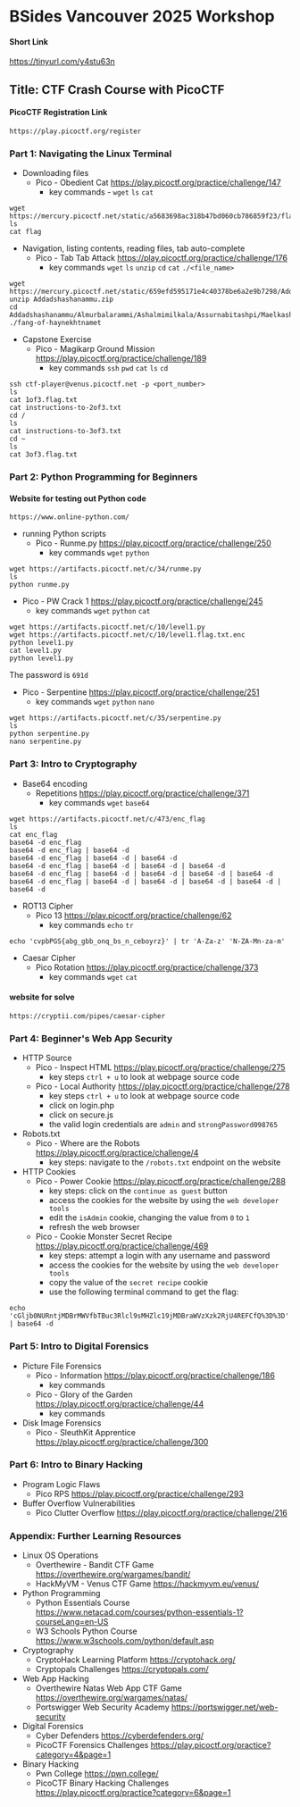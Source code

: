 # BSides Vancouver 2025 Workshop
#### Short Link
https://tinyurl.com/y4stu63n
## Title: CTF Crash Course with PicoCTF
#### PicoCTF Registration Link
`https://play.picoctf.org/register`
### Part 1: Navigating the Linux Terminal
* Downloading files
  * Pico - Obedient Cat https://play.picoctf.org/practice/challenge/147
    * key commands - `wget` `ls` `cat`
```
wget https://mercury.picoctf.net/static/a5683698ac318b47bd060cb786859f23/flag
ls
cat flag
```   
* Navigation, listing contents, reading files, tab auto-complete
  * Pico - Tab Tab Attack https://play.picoctf.org/practice/challenge/176
    * key commands `wget` `ls` `unzip` `cd` `cat` `./<file_name>`
```
wget https://mercury.picoctf.net/static/659efd595171e4c40378be6a2e9b7298/Addadshashanammu.zip
unzip Addadshashanammu.zip
cd Addadshashanammu/Almurbalarammi/Ashalmimilkala/Assurnabitashpi/Maelkashishi/Onnissiralis/Ularradallaku
./fang-of-haynekhtnamet
```
* Capstone Exercise
  * Pico - Magikarp Ground Mission https://play.picoctf.org/practice/challenge/189
    * key commands `ssh` `pwd` `cat` `ls` `cd`
```
ssh ctf-player@venus.picoctf.net -p <port_number>
ls
cat 1of3.flag.txt
cat instructions-to-2of3.txt
cd /
ls
cat instructions-to-3of3.txt
cd ~
ls
cat 3of3.flag.txt
```
### Part 2: Python Programming for Beginners
#### Website for testing out Python code
`https://www.online-python.com/`
* running Python scripts
  * Pico - Runme.py https://play.picoctf.org/practice/challenge/250
    * key commands `wget` `python`
```
wget https://artifacts.picoctf.net/c/34/runme.py
ls
python runme.py
```
  * Pico - PW Crack 1 https://play.picoctf.org/practice/challenge/245
    * key commands `wget` `python` `cat`
```
wget https://artifacts.picoctf.net/c/10/level1.py
wget https://artifacts.picoctf.net/c/10/level1.flag.txt.enc
python level1.py
cat level1.py
python level1.py
```
The password is `691d`
  * Pico - Serpentine https://play.picoctf.org/practice/challenge/251
    * key commands `wget` `python` `nano`
```
wget https://artifacts.picoctf.net/c/35/serpentine.py
ls
python serpentine.py
nano serpentine.py
```
### Part 3: Intro to Cryptography
* Base64 encoding
  * Repetitions https://play.picoctf.org/practice/challenge/371
    * key commands `wget` `base64`
```
wget https://artifacts.picoctf.net/c/473/enc_flag
ls
cat enc_flag
base64 -d enc_flag
base64 -d enc_flag | base64 -d
base64 -d enc_flag | base64 -d | base64 -d
base64 -d enc_flag | base64 -d | base64 -d | base64 -d
base64 -d enc_flag | base64 -d | base64 -d | base64 -d | base64 -d
base64 -d enc_flag | base64 -d | base64 -d | base64 -d | base64 -d | base64 -d
```
* ROT13 Cipher
  * Pico 13 https://play.picoctf.org/practice/challenge/62
    * key commands `echo` `tr`
```
echo 'cvpbPGS{abg_gbb_onq_bs_n_ceboyrz}' | tr 'A-Za-z' 'N-ZA-Mn-za-m'
```
* Caesar Cipher
  * Pico Rotation https://play.picoctf.org/practice/challenge/373
    * key commands `wget` `cat`
#### website for solve
`https://cryptii.com/pipes/caesar-cipher`
### Part 4: Beginner's Web App Security
* HTTP Source
  * Pico - Inspect HTML https://play.picoctf.org/practice/challenge/275
    * key steps `ctrl + u` to look at webpage source code
  * Pico - Local Authority https://play.picoctf.org/practice/challenge/278
    * key steps `ctrl + u` to look at webpage source code
    * click on login.php
    * click on secure.js
    * the valid login credentials are `admin` and `strongPassword098765`
* Robots.txt
  * Pico - Where are the Robots https://play.picoctf.org/practice/challenge/4
    * key steps: navigate to the `/robots.txt` endpoint on the website
* HTTP Cookies
  * Pico - Power Cookie https://play.picoctf.org/practice/challenge/288
    * key steps: click on the `continue as guest` button
    * access the cookies for the website by using the `web developer tools`
    * edit the `isAdmin` cookie, changing the value from `0` to `1`
    * refresh the web browser
  * Pico - Cookie Monster Secret Recipe https://play.picoctf.org/practice/challenge/469
    * key steps: attempt a login with any username and password
    * access the cookies for the website by using the `web developer tools`
    * copy the value of the `secret recipe` cookie
    * use the following terminal command to get the flag:
```
echo 'cGljb0NURntjMDBrMWVfbTBuc3Rlcl9sMHZlc19jMDBraWVzXzk2RjU4REFCfQ%3D%3D' | base64 -d
```
### Part 5: Intro to Digital Forensics
* Picture File Forensics
  * Pico - Information https://play.picoctf.org/practice/challenge/186
    * key commands
  * Pico - Glory of the Garden https://play.picoctf.org/practice/challenge/44
    * key commands
* Disk Image Forensics
  * Pico - SleuthKit Apprentice https://play.picoctf.org/practice/challenge/300
### Part 6: Intro to Binary Hacking
* Program Logic Flaws
  * Pico RPS https://play.picoctf.org/practice/challenge/293
* Buffer Overflow Vulnerabilities
  * Pico Clutter Overflow https://play.picoctf.org/practice/challenge/216
### Appendix: Further Learning Resources
* Linux OS Operations
  * Overthewire - Bandit CTF Game https://overthewire.org/wargames/bandit/
  * HackMyVM - Venus CTF Game https://hackmyvm.eu/venus/
* Python Programming
  * Python Essentials Course https://www.netacad.com/courses/python-essentials-1?courseLang=en-US
  * W3 Schools Python Course https://www.w3schools.com/python/default.asp
* Cryptography
  * CryptoHack Learning Platform https://cryptohack.org/
  * Cryptopals Challenges https://cryptopals.com/
* Web App Hacking
  * Overthewire Natas Web App CTF Game https://overthewire.org/wargames/natas/
  * Portswigger Web Security Academy https://portswigger.net/web-security
* Digital Forensics
  * Cyber Defenders https://cyberdefenders.org/
  * PicoCTF Forensics Challenges https://play.picoctf.org/practice?category=4&page=1
* Binary Hacking
  * Pwn College https://pwn.college/
  * PicoCTF Binary Hacking Challenges https://play.picoctf.org/practice?category=6&page=1
